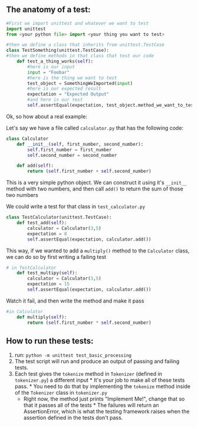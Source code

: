## The anatomy of a test:
```python
#First we import unittest and whatever we want to test
import unittest
from <your python file> import <your thing you want to test>

#then we define a class that inherits from unittest.TestCase
class TestSomething(unittest.TestCase):
#then we define methods in that class that test our code
    def test_a_thing_works(self):
        #here is our input
        input = "Foobar"
        #here is the thing we want to test
        test_object = SomethingWeImported(input)
        #here is our expected result
        expectation = "Expected Output"
        #and here is our test
        self.assertEqual(expectation, test_object.method_we_want_to_test())

```                                     

Ok, so how about a real example:

Let's say we have a file called `calculator.py` that has the following code:
```python
class Calculator
    def __init__(self, first_number, second_number):
        self.first_number = first_number
        self.second_number = second_number

    def add(self):
        return (self.first_number + self.second_number)

```
This is a very simple python object. We can construct it using it's `__init__` method with two numbers, and then call `add()` to return the sum of those two numbers

We could write a test for that class in `test_calculator.py`
```python
class TestCalculator(unittest.TestCase):
    def test_add(self):
        calculator = Calculator(3,5)
        expectation = 8
        self.assertEqual(expectation, calculator.add())

```

This way, if we wanted to add a `multiply()` method to the `Calculator` class, we can do so by first writing a failing test
```python
# in TestCalculator
    def test_multipy(self):
        calculator = Calculator(3,5)
        expectation = 15
        self.assertEqual(expectation, calculator.add())

```

Watch it fail, and then write the method and make it pass
```python
#in Calculator
    def multiply(self):
        return (self.first_number * self.second_number)

```

## How to run these tests:

  1) run: `python -m unittest test_basic_processing`
  2) The test script will run and produce an output of passing and failing tests.
  3) Each test gives the `tokenize` method in `Tokenizer` (defined in `tokenizer.py`) a different input
    * It's your job to make all of these tests pass.
    * You need to do that by implementing the `tokenize` method inside of the `Tokenizer` class in `tokenizer.py`
      * Right now, the method just prints "Implement Me!", change that so that it passes all of the tests
    * The failures will return an AssertionError, which is what the testing framework raises when the assertion defined in the tests don't pass.
